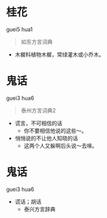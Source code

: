 # 桂花
guei5 hua1
> 如东方言词典
- 木樨科植物木樨，常绿灌木或小乔木。

# 鬼话
guei3 hua6
> 泰州方言词典2
- 谎言，不可相信的话
  - 你不要相信他说的这些～。
- 悄悄说的不让他人知晓的话
  - 这两个人又躲啊后头说～去唻。

# 鬼话
guei3 hua6
+ 谎话；胡话
  * 泰兴方言辞典
